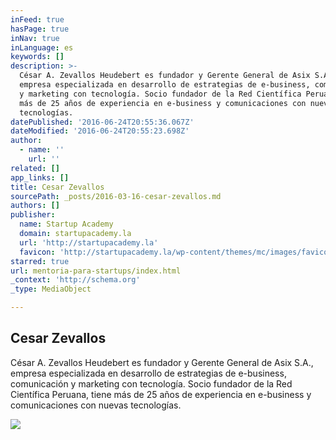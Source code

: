 ```yaml
---
inFeed: true
hasPage: true
inNav: true
inLanguage: es
keywords: []
description: >-
  César A. Zevallos Heudebert es fundador y Gerente General de Asix S.A.,
  empresa especializada en desarrollo de estrategias de e-business, comunicación
  y marketing con tecnología. Socio fundador de la Red Científica Peruana, tiene
  más de 25 años de experiencia en e-business y comunicaciones con nuevas
  tecnologías.
datePublished: '2016-06-24T20:55:36.067Z'
dateModified: '2016-06-24T20:55:23.698Z'
author:
  - name: ''
    url: ''
related: []
app_links: []
title: Cesar Zevallos
sourcePath: _posts/2016-03-16-cesar-zevallos.md
authors: []
publisher:
  name: Startup Academy
  domain: startupacademy.la
  url: 'http://startupacademy.la'
  favicon: 'http://startupacademy.la/wp-content/themes/mc/images/favicon.ico'
starred: true
url: mentoria-para-startups/index.html
_context: 'http://schema.org'
_type: MediaObject

---
```

<article style=""><h1>Cesar Zevallos</h1><p>César A. Zevallos Heudebert es fundador y Gerente General de Asix S.A., empresa especializada en desarrollo de estrategias de e-business, comunicación y marketing con tecnología. Socio fundador de la Red Científica Peruana, tiene más de 25 años de experiencia en e-business y comunicaciones con nuevas tecnologías.</p><img src="https://s3-us-west-2.amazonaws.com/the-grid-img/p/eb4227943f2ad55348efcd2dd242873d12105563.jpg" /></article>